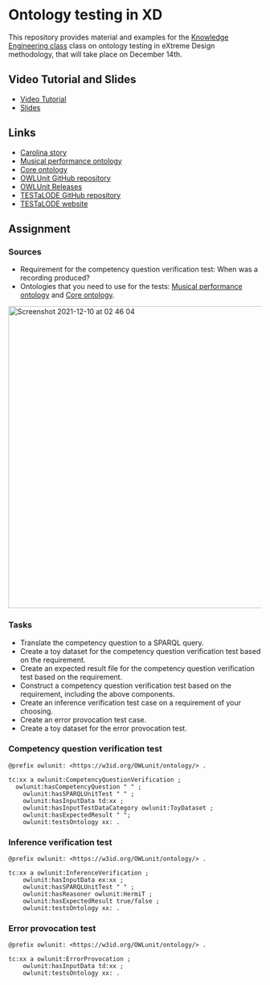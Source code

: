 # Ontology testing in XD 
This repository provides material and examples for the [Knowledge Engineering class](https://www.unibo.it/it/didattica/insegnamenti/insegnamento/2021/446613) class on ontology testing in eXtreme Design methodology, that will take place on December 14th.

## Video Tutorial and Slides

- [Video Tutorial](https://drive.google.com/file/d/1e59fchBLdbrzZgQWLiXhh8MFeeru1E6M/view?usp=sharing)
- [Slides](https://docs.google.com/presentation/d/1gzrQK8aqkAsdX72F7rbS9qAI94RuD0Uz/edit?usp=sharing&ouid=113864870076967859609&rtpof=true&sd=true)

## Links

-  [Carolina story](https://github.com/polifonia-project/stories/tree/main/Carolina:%20Music%20Historian)
-  [Musical performance ontology](https://github.com/polifonia-project/musical-performance-ontology)
-  [Core ontology](https://github.com/polifonia-project/core-ontology)
-  [OWLUnit GitHub repository](https://github.com/luigi-asprino/owl-unit)
-  [OWLUnit Releases](https://github.com/luigi-asprino/owl-unit/releases)
-  [TESTaLODE GitHub repository](https://github.com/TESTaLOD/TESTaLOD) 
-  [TESTaLODE website](http://testalod.herokuapp.com/)


## Assignment

### Sources

- Requirement for the competency question verification test: When was a recording produced?
- Ontologies that you need to use for the tests: [Musical performance ontology](https://github.com/polifonia-project/musical-performance-ontology) and [Core ontology](https://github.com/polifonia-project/core-ontology). 

<img width="600" alt="Screenshot 2021-12-10 at 02 46 04" src="https://user-images.githubusercontent.com/12375920/145503368-f8012afb-ca8f-471e-9174-386ff8e900b8.png">

### Tasks 

- Translate the competency question to a SPARQL query.
- Create a toy dataset for the competency question verification test based on the requirement.
- Create an expected result file for the competency question verification test based on the requirement.
- Construct a competency question verification test based on the requirement, including the above components.
- Create an inference verification test case on a requirement of your choosing.
- Create an error provocation test case. 
- Create a toy dataset for the error provocation test. 


### Competency question verification test

```turtle
@prefix owlunit: <https://w3id.org/OWLunit/ontology/> .

tc:xx a owlunit:CompetencyQuestionVerification ;
  owlunit:hasCompetencyQuestion " " ;
 	owlunit:hasSPARQLUnitTest " " ;
	owlunit:hasInputData td:xx ;
	owlunit:hasInputTestDataCategory owlunit:ToyDataset ;
	owlunit:hasExpectedResult " ";
	owlunit:testsOntology xx: .
```

### Inference verification test

```turtle
@prefix owlunit: <https://w3id.org/OWLunit/ontology/> . 

tc:xx a owlunit:InferenceVerification ;
	owlunit:hasInputData ex:xx ;
	owlunit:hasSPARQLUnitTest " " ;
	owlunit:hasReasoner owlunit:HermiT ;
	owlunit:hasExpectedResult true/false ;
 	owlunit:testsOntology xx: .
```

### Error provocation test

```turtle
@prefix owlunit: <https://w3id.org/OWLunit/ontology/> . 

tc:xx a owlunit:ErrorProvocation ;
	owlunit:hasInputData td:xx ;
 	owlunit:testsOntology xx: .

```
